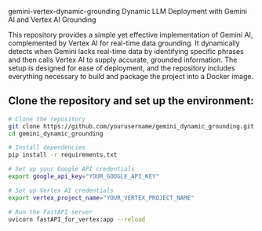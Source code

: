 gemini-vertex-dynamic-grounding
Dynamic LLM Deployment with Gemini AI and Vertex AI Grounding

This repository provides a simple yet effective implementation of Gemini AI, complemented by Vertex AI for real-time data grounding. It dynamically detects when Gemini lacks real-time data by identifying specific phrases and then calls Vertex AI to supply accurate, grounded information. The setup is designed for ease of deployment, and the repository includes everything necessary to build and package the project into a Docker image.

## Clone the repository and set up the environment:

```bash
# Clone the repository
git clone https://github.com/yourusername/gemini_dynamic_grounding.git
cd gemini_dynamic_grounding

# Install dependencies
pip install -r requirements.txt

# Set up your Google API credentials
export google_api_key="YOUR_GOOGLE_API_KEY"

# Set up Vertex AI credentials
export vertex_project_name="YOUR_VERTEX_PROJECT_NAME"

# Run the FastAPI server
uvicorn fastAPI_for_vertex:app --reload
